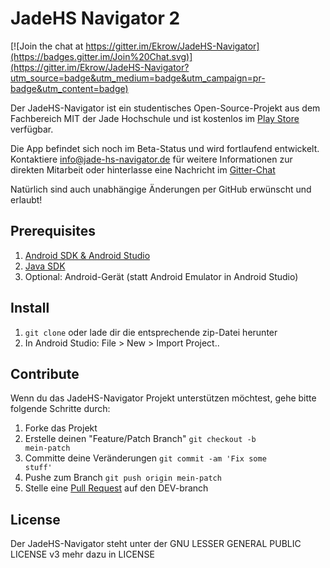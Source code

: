 # JadeHS Navigator 2 #

[![Join the chat at https://gitter.im/Ekrow/JadeHS-Navigator](https://badges.gitter.im/Join%20Chat.svg)](https://gitter.im/Ekrow/JadeHS-Navigator?utm_source=badge&utm_medium=badge&utm_campaign=pr-badge&utm_content=badge)

Der JadeHS-Navigator ist ein studentisches Open-Source-Projekt aus dem Fachbereich MIT der Jade Hochschule und ist kostenlos im [Play Store](https://goo.gl/NYWTW2) verfügbar.

Die App befindet sich noch im Beta-Status und wird fortlaufend entwickelt. Kontaktiere info@jade-hs-navigator.de für weitere Informationen zur direkten Mitarbeit oder hinterlasse eine Nachricht im [Gitter-Chat](https://goo.gl/M8iMWe)

Natürlich sind auch unabhängige Änderungen per GitHub erwünscht und erlaubt! 

## Prerequisites

1. [Android SDK & Android Studio](https://developer.android.com/sdk/installing/index.html)
2. [Java SDK](http://www.oracle.com/technetwork/java/javase/downloads/index.html)
3. Optional: Android-Gerät (statt Android Emulator in Android Studio)

## Install

1. <code>git clone</code> oder lade dir die entsprechende zip-Datei herunter
2. In Android Studio: File > New > Import Project..

## Contribute

Wenn du das JadeHS-Navigator Projekt unterstützen möchtest, gehe bitte folgende Schritte durch: 

1. Forke das Projekt
2. Erstelle deinen "Feature/Patch Branch" <code>git checkout -b mein-patch</code>
3. Committe deine Veränderungen <code>git commit -am 'Fix some stuff'</code>
4. Pushe zum Branch <code>git push origin mein-patch</code>
5. Stelle eine [Pull Request](https://github.com/Ekrow/JadeHS-Navigator/pulls) auf den DEV-branch

## License

Der JadeHS-Navigator steht unter der  GNU LESSER GENERAL PUBLIC LICENSE v3 mehr dazu in LICENSE




